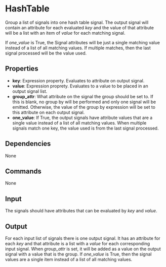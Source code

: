 HashTable
=======

Group a list of signals into one hash table signal. The output signal will contain an attribute for each evaluated *key* and the value of that attribute will be a list with an item of *value* for each matching signal.

If *one_value* is True, the Signal attributes will be just a single matching value instead of a list of all matching values. If multiple matches, then the last signal processed will be the value used.

Properties
--------------

-   **key**: Expression property. Evaluates to attribute on output signal.
-   **value**: Expression proprety. Evaluates to a value to be placed in an output signal list.
-   **group_attr**: What attribute on the signal the group should be set to. If this is blank, no group by will be performed and only one signal will be emitted. Otherwise, the value of the group by expression will be set to this attribute on each output signal.
-   **one_value**: If True, the output signals have attribute values that are a single value instead of a list of all matching values. When multiple signals match one key, the value used is from the last signal processed.


Dependencies
----------------
None

Commands
----------------
None

Input
-------
The signals should have attributes that can be evaluated by *key* and *value*.

Output
---------
For each input list of signals there is one output signal. It has an attribute for each *key* and that attribute is a list with a *value* for each corresponding input signal. When *group_attr* is set, it will be added as a value on the output signal with a value that is the group. If *one_value* is True, then the signal values are a single item instead of a list of all matching values.

